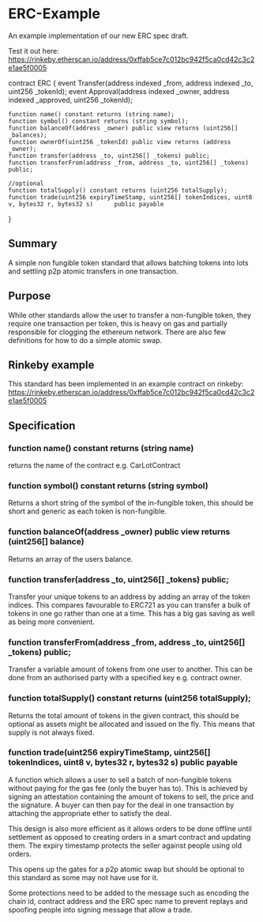 # ERC-Example
An example implementation of our new ERC spec draft.

Test it out here: https://rinkeby.etherscan.io/address/0xffab5ce7c012bc942f5ca0cd42c3c2e1ae5f0005

contract ERC
{
    event Transfer(address indexed _from, address indexed _to, uint256 _tokenId);
    event Approval(address indexed _owner, address indexed _approved, uint256 _tokenId);

    function name() constant returns (string name);
    function symbol() constant returns (string symbol);
    function balanceOf(address _owner) public view returns (uint256[] _balances);
    function ownerOf(uint256 _tokenId) public view returns (address _owner);
    function transfer(address _to, uint256[] _tokens) public;
    function transferFrom(address _from, address _to, uint256[] _tokens) public;

    //optional
    function totalSupply() constant returns (uint256 totalSupply);
    function trade(uint256 expiryTimeStamp, uint256[] tokenIndices, uint8 v, bytes32 r, bytes32 s)      public payable
}

## Summary
A simple non fungible token standard that allows batching tokens into lots and settling p2p atomic transfers in one transaction.

## Purpose
While other standards allow the user to transfer a non-fungible token, they require one transaction per token, this is heavy on gas and partially responsible for clogging the ethereum network. There are also few definitions for how to do a simple atomic swap.

## Rinkeby example
This standard has been implemented in an example contract on rinkeby: https://rinkeby.etherscan.io/address/0xffab5ce7c012bc942f5ca0cd42c3c2e1ae5f0005

## Specification

### function name() constant returns (string name)

returns the name of the contract e.g. CarLotContract

### function symbol() constant returns (string symbol)

Returns a short string of the symbol of the in-fungible token, this should be short and generic as each token is non-fungible.

### function balanceOf(address _owner) public view returns (uint256[] balance)

Returns an array of the users balance.

### function transfer(address _to, uint256[] _tokens) public;

Transfer your unique tokens to an address by adding an array of the token indices. This compares favourable to ERC721 as you can transfer a bulk of tokens in one go rather than one at a time. This has a big gas saving as well as being more convenient.

### function transferFrom(address _from, address _to, uint256[] _tokens) public;

Transfer a variable amount of tokens from one user to another. This can be done from an authorised party with a specified key e.g. contract owner.

### function totalSupply() constant returns (uint256 totalSupply);

Returns the total amount of tokens in the given contract, this should be optional as assets might be allocated and issued on the fly. This means that supply is not always fixed.

### function trade(uint256 expiryTimeStamp, uint256[] tokenIndices, uint8 v, bytes32 r, bytes32 s) public payable

A function which allows a user to sell a batch of non-fungible tokens without paying for the gas fee (only the buyer has to). This is achieved by signing an attestation containing the amount of tokens to sell, the price and the signature. A buyer can then pay for the deal in one transaction by attaching the appropriate ether to satisfy the deal.

This design is also more efficient as it allows orders to be done offline until settlement as opposed to creating orders in a smart contract and updating them. The expiry timestamp protects the seller against people using old orders.

This opens up the gates for a p2p atomic swap but should be optional to this standard as some may not have use for it.

Some protections need to be added to the message such as encoding the chain id, contract address and the ERC spec name to prevent replays and spoofing people into signing message that allow a trade.







